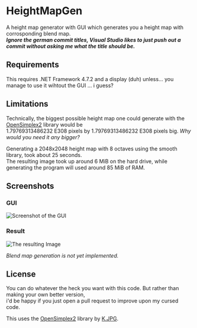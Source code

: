 # HeightMapGen
A height map generator with GUI which generates you a height map with corrosponding blend map.  
***Ignore the german commit titles, Visual Studio likes to just push out a commit without asking me what the title should be.***

## Requirements
This requires .NET Framework 4.7.2 and a display (duh) unless... you manage to use it wihtout the GUI ... i guess?

## Limitations
Technically, the biggest possible height map one could generate with the [OpenSimplex2](https://github.com/KdotJPG/OpenSimplex2) library would be  
1.79769313486232 E308 pixels by 1.79769313486232 E308 pixels big.  *Why would you need it any bigger?*

Generating a 2048x2048 height map with 8 octaves using the smooth library, took about 25 seconds.  
The resulting image took up around 6 MiB on the hard drive, while generating the program will used around 85 MiB of RAM.


## Screenshots
### GUI
![Screenshot of the GUI](https://stronghold.host/media/dqCdyDpf.png "Screenshot")  
### Result
![The resulting Image](https://stronghold.host/media/gISOvjCE.png "Result")

*Blend map generation is not yet implemented.*

## License
You can do whatever the heck you want with this code. But rather than making your own better version,  
i'd be happy if you just open a pull request to improve upon my cursed code.

This uses the [OpenSimplex2](https://github.com/KdotJPG/OpenSimplex2) library by [K.JPG](https://github.com/KdotJPG).
